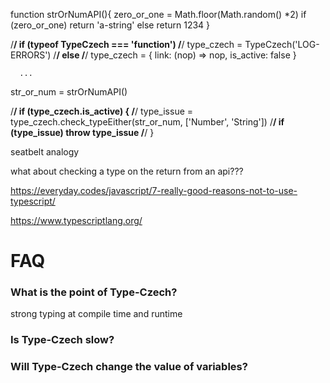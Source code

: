 




function strOrNumAPI(){
  zero_or_one = Math.floor(Math.random() *2)
  if (zero_or_one)
    return 'a-string'
  else
    return 1234
}

/**/  if (typeof TypeCzech === 'function')
/**/    type_czech = TypeCzech('LOG-ERRORS')
/**/  else
/**/    type_czech = { link: (nop) => nop, is_active: false }

      ...

str_or_num = strOrNumAPI()

/**/  if (type_czech.is_active) {
/**/    type_issue = type_czech.check_typeEither(str_or_num, ['Number', 'String'])
/**/    if (type_issue) throw type_issue
/**/  }






seatbelt analogy

what about checking a type on the return from an api???




https://everyday.codes/javascript/7-really-good-reasons-not-to-use-typescript/

https://www.typescriptlang.org/
# FAQ

### What is the point of Type-Czech?

strong typing at compile time and runtime

### Is Type-Czech slow?


### Will Type-Czech change the value of variables?








